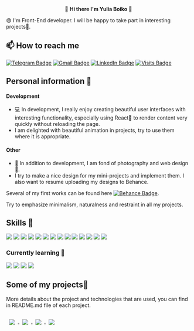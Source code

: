 <p align=center>👋 <b>Hi there I'm Yulia Boiko</b> 💛</p>

<!-- <img width="200" src="https://i.pinimg.com/originals/58/72/58/58725865c95fe20cfc595725fca0d6a3.gif"> -->
😄 I'm Front-End developer. I will be happy to take part in interesting projects🌈.

## 📫 How to reach me
[![Telegram Badge](https://img.shields.io/badge/Telegram-informational?style=flat&logo=Telegram&logoColor=white&color=1086CA)](https://t.me/Yulya_Boiko)
[![Gmail Badge](https://img.shields.io/badge/Gmail-informational?style=flat&logo=Gmail&logoColor=white&color=D54B3C)](mailto:yulchitaiboldireva@gmail.com)
[![LinkedIn Badge](https://img.shields.io/badge/LinkedIn-informational?style=flat&logo=LinkedIn&logoColor=white&color=0D76A8)](https://www.linkedin.com/in/yulia-boiko/)
[![Visits Badge](https://badges.pufler.dev/visits/BoikoYV/BoikoYV)](https://github.com/BoikoYV)

## Personal information 📝
<!-- I am currently finishing courses on the Front-End Development (React).
Participated in several commercial projects and have experience of teamwork using Git.

Look at [![CV Badge](https://img.shields.io/badge/My_CV-informational?style=flat&logo=cv&logoColor=white&color=3749C6)](https://drive.google.com/file/d/1sQhLW9jYuLhDhlk3zBnhCHbmKHPHJlaL/view?usp=sharing) -->
#### Development
- 💻 In development, I really enjoy creating beautiful user interfaces with interesting functionality, especially using React🚀 to render content very quickly without reloading the page. 
- I am delighted with beautiful animation in projects, try to use them where it is appropriate.

#### Other
- 🙌 In addition to development, I am fond of photography and web design🎨. 
- I try to make a nice design for my mini-projects and implement them. I also want to resume uploading my designs to Behance.

Several of my first works can be found here [![Behance Badge](https://img.shields.io/badge/Behance-informational?style=flat&logo=Behance&logoColor=white&color=0D76A8)](https://www.behance.net/yulchitaib0e45).


Try to emphasize minimalism, naturalness and restraint in all my projects. 


 
 ## Skills 🚀
 
![](https://img.shields.io/badge/React-20232A?style=for-the-badge&logo=react&logoColor=61DAFB)
![](https://img.shields.io/badge/JavaScript-EFD53C?style=for-the-badge&logo=javascript&logoColor=black)
![](https://img.shields.io/badge/Sass-CC6699?style=for-the-badge&logo=sass&logoColor=white)
![](https://img.shields.io/badge/Jss-F7DF1C?style=for-the-badge&logo=jss&logoColor=black)
![](https://img.shields.io/badge/StyledComponents-D76B8D?style=for-the-badge&logo=StyledComponents&logoColor=white)
![](https://img.shields.io/badge/Mui-0F7AF7?style=for-the-badge&logo=mui&logoColor=white)
![](https://img.shields.io/badge/Redux-774ABD?style=for-the-badge&logo=redux&logoColor=fff)
![](https://img.shields.io/badge/Formik-0850C7?style=for-the-badge&logo=formik&logoColor=fff)
![](https://img.shields.io/badge/Gulp-CB4545?style=for-the-badge&logo=gulp&logoColor=fff)
![](https://img.shields.io/badge/Webpack-89CFF3?style=for-the-badge&logo=webpack&logoColor=000)
![](https://img.shields.io/badge/Jest-C21225?style=for-the-badge&logo=jest&logoColor=white)
![](https://img.shields.io/badge/Mongodb-14A54D?style=for-the-badge&logo=Mongodb&logoColor=white)
![](https://img.shields.io/badge/Figma-1D1D1D?style=for-the-badge&logo=figma&logoColor=fff)
![](https://img.shields.io/badge/Photoshop-2FA4F6?style=for-the-badge&logo=photoshop&logoColor=fff)

### Currently learning 📘

![](https://img.shields.io/badge/typescript-3074C0?style=for-the-badge&logo=typescript&logoColor=fff)
![](https://img.shields.io/badge/mobx-E26417?style=for-the-badge&logo=mobx&logoColor=fff)
![](https://img.shields.io/badge/graphql-DA0394?style=for-the-badge&logo=graphql&logoColor=fff)
![](https://img.shields.io/badge/storybook-F74481?style=for-the-badge&logo=storybook&logoColor=fff)

<!-- Пока неуместные теги -->
<!-- ![](https://img.shields.io/badge/GitHub-1D1D1D?style=for-the-badge&logo=github&logoColor=fff) -->
<!-- ![](https://img.shields.io/badge/Styled%20Components-d06ebe?style=for-the-badge&logo=styled-components&logoColor=white) -->
<!-- ![](https://img.shields.io/badge/TestingLibrary-944058?style=for-the-badge&logo=TestingLibrary&logoColor=fff) -->
<!-- ![](https://img.shields.io/badge/HTML5-E34F26?style=for-the-badge&logo=html5&logoColor=white) -->
<!-- ![](https://img.shields.io/badge/CSS3-1572B6?style=for-the-badge&logo=css3&logoColor=white) -->

 ## Some of my projects📌

More details about the project and technologies that are used, you can find in README.md file of each project.

<a href="https://github.com/BoikoYV/book-store">
 <img align="center" style="margin:1rem 0.5rem" src="https://github-readme-stats.vercel.app/api/pin/?username=BoikoYV&repo=book-store&title_color=ffffff&text_color=c9cacc&icon_color=pink&bg_color=1A2B34" />
</a>
<a href="https://github.com/BoikoYV/online-shop-react">
  <img align="center" style="margin:1rem 0.5rem" src="https://github-readme-stats.vercel.app/api/pin/?username=BoikoYV&repo=online-shop-react&title_color=ffffff&text_color=c9cacc&icon_color=pink&bg_color=1A2B34" />
</a>
 <a href="https://github.com/BoikoYV/ToDoList-React">
  <img align="center" style="margin:1rem 0.5rem" src="https://github-readme-stats.vercel.app/api/pin/?username=BoikoYV&repo=ToDoList-React&title_color=ffffff&text_color=c9cacc&icon_color=pink&bg_color=1A2B34" />
</a>
<a href="https://github.com/BoikoYV/doctors-schedule">
  <img align="center" style="margin:1rem 0.5rem" src="https://github-readme-stats.vercel.app/api/pin/?username=BoikoYV&repo=doctors-schedule&title_color=ffffff&text_color=c9cacc&icon_color=white&bg_color=1A2B34" />
</a>


<!--  [![Github stats](https://github-readme-stats.vercel.app/api?username=BoikoYV&show_icons=true&include_all_commits=true)](https://github.com/BoikoYV/github-readme-stats)
 
<!-- Here are some ideas to get you started:

- 🔭 I’m currently working on ...
- 🌱 I’m currently learning ...
- 👯 I’m looking to collaborate on ...
- 🤔 I’m looking for help with ...
- 💬 Ask me about ...
- 📫 How to reach me: ...
- 😄 Pronouns: ...
- ⚡ Fun fact: ... --> 

